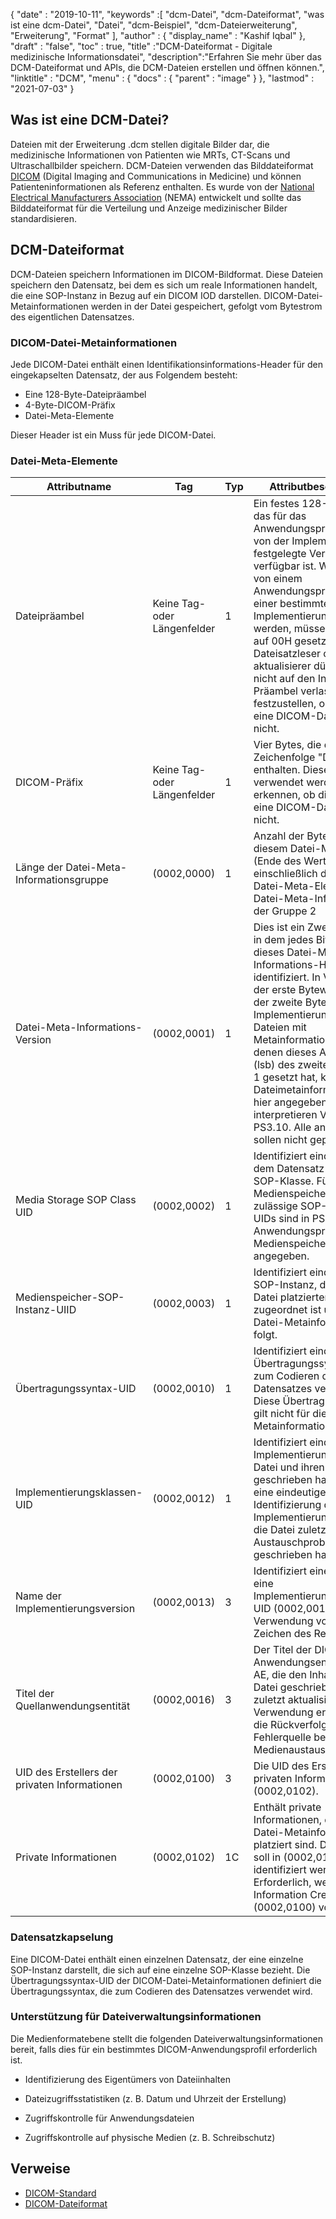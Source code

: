 {
  "date" : "2019-10-11",
  "keywords" :[ "dcm-Datei", "dcm-Dateiformat", "was ist eine dcm-Datei", "Datei", "dcm-Beispiel", "dcm-Dateierweiterung", "Erweiterung", "Format" ],
  "author" : {
    "display_name" : "Kashif Iqbal"
},
  "draft" : "false",
  "toc" : true,
  "title" :"DCM-Dateiformat - Digitale medizinische Informationsdatei",
  "description":"Erfahren Sie mehr über das DCM-Dateiformat und APIs, die DCM-Dateien erstellen und öffnen können.",
  "linktitle" : "DCM",
  "menu" : {
    "docs" : {
      "parent" : "image"
}
},
  "lastmod" : "2021-07-03"
}

## Was ist eine DCM-Datei?

Dateien mit der Erweiterung .dcm stellen digitale Bilder dar, die medizinische Informationen von Patienten wie MRTs, CT-Scans und Ultraschallbilder speichern. DCM-Dateien verwenden das Bilddateiformat [DICOM](/de/image/dicom) (Digital Imaging and Communications in Medicine) und können Patienteninformationen als Referenz enthalten. Es wurde von der [National Electrical Manufacturers Association](https://en.wikipedia.org/wiki/National_Electrical_Manufacturers_Association) (NEMA) entwickelt und sollte das Bilddateiformat für die Verteilung und Anzeige medizinischer Bilder standardisieren.

## DCM-Dateiformat

DCM-Dateien speichern Informationen im DICOM-Bildformat. Diese Dateien speichern den Datensatz, bei dem es sich um reale Informationen handelt, die eine SOP-Instanz in Bezug auf ein DICOM IOD darstellen. DICOM-Datei-Metainformationen werden in der Datei gespeichert, gefolgt vom Bytestrom des eigentlichen Datensatzes.

### DICOM-Datei-Metainformationen ##

Jede DICOM-Datei enthält einen Identifikationsinformations-Header für den eingekapselten Datensatz, der aus Folgendem besteht:
* Eine 128-Byte-Dateipräambel
* 4-Byte-DICOM-Präfix
* Datei-Meta-Elemente

Dieser Header ist ein Muss für jede DICOM-Datei.

### Datei-Meta-Elemente ###
|Attributname|Tag|Typ| Attributbeschreibung
---|---|---|---|
|Dateipräambel|Keine Tag- oder Längenfelder|1|Ein festes 128-Byte-Feld, das für das Anwendungsprofil oder die von der Implementierung festgelegte Verwendung verfügbar ist. Wenn sie nicht von einem Anwendungsprofil oder einer bestimmten Implementierung verwendet werden, müssen alle Bytes auf 00H gesetzt werden. Dateisatzleser oder -aktualisierer dürfen sich nicht auf den Inhalt dieser Präambel verlassen, um festzustellen, ob diese Datei eine DICOM-Datei ist oder nicht.
|DICOM-Präfix|Keine Tag- oder Längenfelder|1|Vier Bytes, die die Zeichenfolge "DICM" enthalten. Dieses Präfix soll verwendet werden, um zu erkennen, ob diese Datei eine DICOM-Datei ist oder nicht.
|Länge der Datei-Meta-Informationsgruppe|(0002,0000)|1|Anzahl der Bytes nach diesem Datei-Meta-Element (Ende des Wertfeldes) bis einschließlich des letzten Datei-Meta-Elements der Datei-Meta-Informationen der Gruppe 2
|Datei-Meta-Informations-Version|(0002,0001)|1|Dies ist ein Zwei-Byte-Feld, in dem jedes Bit eine Version dieses Datei-Meta-Informations-Headers identifiziert. In Version 1 ist der erste Bytewert 00H und der zweite Bytewert 01H. Implementierungen, die Dateien mit Metainformationen lesen, bei denen dieses Attribut Bit 0 (lsb) des zweiten Bytes auf 1 gesetzt hat, können die Dateimetainformationen wie hier angegeben interpretieren Version von PS3.10. Alle anderen Bits sollen nicht geprüft werden.
|Media Storage SOP Class UID|(0002,0002)|1|Identifiziert eindeutig die dem Datensatz zugeordnete SOP-Klasse. Für die Medienspeicherung zulässige SOP-Klassen-UIDs sind in PS3.4 – Anwendungsprofile für Medienspeicherung angegeben.
|Medienspeicher-SOP-Instanz-UIID|(0002,0003)|1|Identifiziert eindeutig die SOP-Instanz, die dem in der Datei platzierten Datensatz zugeordnet ist und den Datei-Metainformationen folgt.
|Übertragungssyntax-UID|(0002,0010)|1|Identifiziert eindeutig die Übertragungssyntax, die zum Codieren des folgenden Datensatzes verwendet wird. Diese Übertragungssyntax gilt nicht für die Datei-Metainformationen.
|Implementierungsklassen-UID|(0002,0012)|1|Identifiziert eindeutig die Implementierung, die diese Datei und ihren Inhalt geschrieben hat. Es bietet eine eindeutige Identifizierung des Implementierungstyps, der die Datei zuletzt bei Austauschproblemen geschrieben hat.
|Name der Implementierungsversion|(0002,0013)|3|Identifiziert eine Version für eine Implementierungsklassen-UID (0002,0012) unter Verwendung von bis zu 16 Zeichen des Repertoires.
|Titel der Quellanwendungsentität|(0002,0016)|3|Der Titel der DICOM-Anwendungsentität (AE) der AE, die den Inhalt dieser Datei geschrieben (oder zuletzt aktualisiert) hat. Bei Verwendung ermöglicht es die Rückverfolgung der Fehlerquelle bei Medienaustauschproblemen.
|UID des Erstellers der privaten Informationen|(0002,0100)|3|Die UID des Erstellers der privaten Informationen (0002,0102).
|Private Informationen|(0002,0102)|1C|Enthält private Informationen, die in den Datei-Metainformationen platziert sind. Der Ersteller soll in (0002,0100) identifiziert werden. Erforderlich, wenn Private Information Creator UID (0002,0100) vorhanden ist.

### Datensatzkapselung ###

Eine DICOM-Datei enthält einen einzelnen Datensatz, der eine einzelne SOP-Instanz darstellt, die sich auf eine einzelne SOP-Klasse bezieht. Die Übertragungssyntax-UID der DICOM-Datei-Metainformationen definiert die Übertragungssyntax, die zum Codieren des Datensatzes verwendet wird.

### Unterstützung für Dateiverwaltungsinformationen ###

Die Medienformatebene stellt die folgenden Dateiverwaltungsinformationen bereit, falls dies für ein bestimmtes DICOM-Anwendungsprofil erforderlich ist.

* Identifizierung des Eigentümers von Dateiinhalten

* Dateizugriffsstatistiken (z. B. Datum und Uhrzeit der Erstellung)

* Zugriffskontrolle für Anwendungsdateien

* Zugriffskontrolle auf physische Medien (z. B. Schreibschutz)

## Verweise ##
* [DICOM-Standard](https://www.dicomstandard.org/current/)
* [DICOM-Dateiformat](https://dicom.nema.org/dicom/2013/output/chtml/part10/chapter_7.html)


